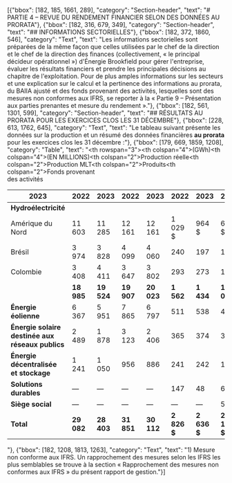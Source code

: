[{"bbox": [182, 185, 1661, 289], "category": "Section-header", "text": "# PARTIE 4 – REVUE DU RENDEMENT FINANCIER SELON DES DONNÉES AU PRORATA"}, {"bbox": [182, 316, 679, 349], "category": "Section-header", "text": "## INFORMATIONS SECTORIELLES"}, {"bbox": [182, 372, 1860, 546], "category": "Text", "text": "Les informations sectorielles sont préparées de la même façon que celles utilisées par le chef de la direction et le chef de la direction des finances (collectivement, « le principal décideur opérationnel ») d'Énergie Brookfield pour gérer l'entreprise, évaluer les résultats financiers et prendre les principales décisions au chapitre de l'exploitation. Pour de plus amples informations sur les secteurs et une explication sur le calcul et la pertinence des informations au prorata, du BAIIA ajusté et des fonds provenant des activités, lesquelles sont des mesures non conformes aux IFRS, se reporter à la « Partie 9 – Présentation aux parties prenantes et mesure du rendement »."}, {"bbox": [182, 561, 1301, 599], "category": "Section-header", "text": "## RÉSULTATS AU PRORATA POUR LES EXERCICES CLOS LES 31 DÉCEMBRE"}, {"bbox": [228, 613, 1762, 645], "category": "Text", "text": "Le tableau suivant présente les données sur la production et un résumé des données financières **au prorata** pour les exercices clos les 31 décembre :"}, {"bbox": [179, 669, 1859, 1208], "category": "Table", "text": "<table><thead><tr><th rowspan=\"3\"></th><th colspan=\"4\">(GWh)</th><th colspan=\"4\">(EN MILLIONS)</th></tr><tr><th colspan=\"2\">Production réelle</th><th colspan=\"2\">Production MLT</th><th colspan=\"2\">Produits</th><th colspan=\"2\">Fonds provenant<br>des activités</th></tr><tr><th>2023</th><th>2022</th><th>2023</th><th>2022</th><th>2023</th><th>2022</th><th>2023</th><th>2022</th></tr></thead><tbody><tr><td><strong>Hydroélectricité</strong></td><td></td><td></td><td></td><td></td><td></td><td></td><td></td><td></td></tr><tr><td>Amérique du Nord</td><td>11 603</td><td>11 285</td><td>12 161</td><td>12 161</td><td>1 029 $</td><td>964 $</td><td>670 $</td><td>603 $</td></tr><tr><td>Brésil</td><td>3 974</td><td>3 828</td><td>4 099</td><td>4 060</td><td>240</td><td>197</td><td>172</td><td>167</td></tr><tr><td>Colombie</td><td>3 408</td><td>4 411</td><td>3 647</td><td>3 802</td><td>293</td><td>273</td><td>175</td><td>201</td></tr><tr><td></td><td><strong>18 985</strong></td><td><strong>19 524</strong></td><td><strong>19 907</strong></td><td><strong>20 023</strong></td><td><strong>1 562</strong></td><td><strong>1 434</strong></td><td><strong>1 017</strong></td><td><strong>971</strong></td></tr><tr><td><strong>Énergie éolienne</strong></td><td>6 367</td><td>5 951</td><td>7 865</td><td>6 797</td><td>511</td><td>538</td><td>493</td><td>430</td></tr><tr><td><strong>Énergie solaire destinée aux réseaux publics</strong></td><td>2 489</td><td>1 878</td><td>3 123</td><td>2 406</td><td>365</td><td>374</td><td>372</td><td>362</td></tr><tr><td><strong>Énergie décentralisée et stockage</strong></td><td>1 241</td><td>1 050</td><td>956</td><td>886</td><td>241</td><td>242</td><td>180</td><td>189</td></tr><tr><td><strong>Solutions durables</strong></td><td>—</td><td>—</td><td>—</td><td>—</td><td>147</td><td>48</td><td>61</td><td>8</td></tr><tr><td><strong>Siège social</strong></td><td>—</td><td>—</td><td>—</td><td>—</td><td>—</td><td>—</td><td>59</td><td>42</td></tr><tr><td><strong>Total</strong></td><td><strong>29 082</strong></td><td><strong>28 403</strong></td><td><strong>31 851</strong></td><td><strong>30 112</strong></td><td><strong>2 826 $</strong></td><td><strong>2 636 $</strong></td><td><strong>2 182 $</strong></td><td><strong>2 002 $</strong></td></tr></tbody></table>"}, {"bbox": [182, 1208, 1813, 1263], "category": "Text", "text": "1) Mesure non conforme aux IFRS. Un rapprochement des mesures selon les IFRS les plus semblables se trouve à la section « Rapprochement des mesures non conformes aux IFRS » du présent rapport de gestion."}]